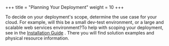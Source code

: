 +++
title = "Planning Your Deployment"
weight = 10
+++

To decide on your deployment's scope, determine the use case for your cloud. For example, will this be a small dev-test environment, or a large and scalable web services environment?To help with scoping your deployment, see [](../install-guide/planning.dita#planning) in the [Installation Guide](../install-guide/index.dita) . There you will find solution examples and physical resource information. 

